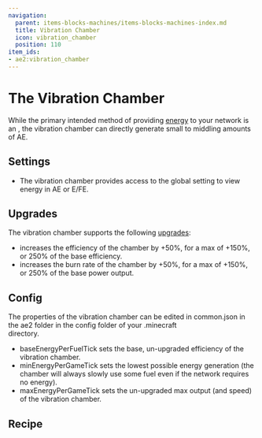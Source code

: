 ```yaml
---
navigation:
  parent: items-blocks-machines/items-blocks-machines-index.md
  title: Vibration Chamber
  icon: vibration_chamber
  position: 110
item_ids:
- ae2:vibration_chamber
---
```


# The Vibration Chamber

<BlockImage id="vibration_chamber" p:active="true" scale="8" />

While the primary intended method of providing [energy](../ae2-mechanics/energy.md) to your network is an
<ItemLink id="energy_acceptor" />, the vibration chamber can directly generate small to middling amounts of AE.

## Settings

*   The vibration chamber provides access to the global setting to view energy in AE or E/FE.

## Upgrades

The vibration chamber supports the following [upgrades](upgrade_cards.md):

*   <ItemLink id="energy_card" /> increases the efficiency of the chamber by +50%, for a max of +150%, or 250% of the base efficiency.
*   <ItemLink id="speed_card" /> increases the burn rate of the chamber by +50%, for a max of +150%, or 250% of the base power output.

## Config

The properties of the vibration chamber can be edited in common.json in the ae2 folder in the config folder of your .minecraft\
directory.

*   baseEnergyPerFuelTick sets the base, un-upgraded efficiency of the vibration chamber.
*   minEnergyPerGameTick sets the lowest possible energy generation (the chamber will always slowly use some fuel even if the network
    requires no energy).
*   maxEnergyPerGameTick sets the un-upgraded max output (and speed) of the vibration chamber.

## Recipe

<RecipeFor id="vibration_chamber" />
